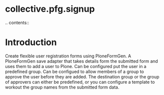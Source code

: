 collective.pfg.signup
=====================

.. contents::

Introduction
============

Create flexible user registration forms using PloneFormGen.
A PloneFormGen save adapter that takes details form the submitted form and uses them to add a user to Plone.
Can be configured put the user in a predefined group. Can be configued to allow
members of a group to approve the user before they are added. The destination group or the group of approvers can 
either be predefined, or you can configure a template to workout the group names from the submitted form data.
